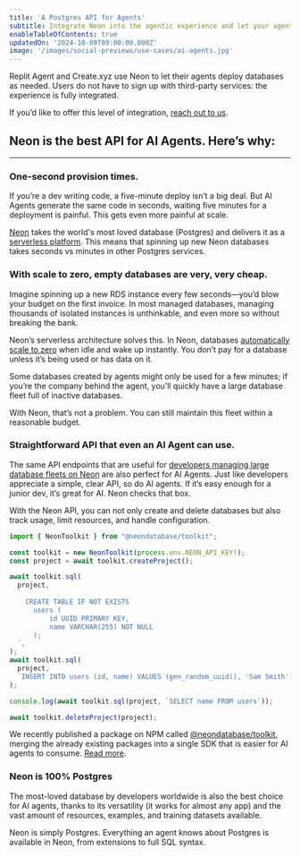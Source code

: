 ```yaml
---
title: 'A Postgres API for Agents'
subtitle: Integrate Neon into the agentic experience and let your agent create apps with a built-in database.
enableTableOfContents: true
updatedOn: '2024-10-09T09:00:00.000Z'
image: '/images/social-previews/use-cases/ai-agents.jpg'
---
```


<Admonition type="note" title="Why Neon">
Replit Agent and Create.xyz use Neon to let their agents deploy databases as needed. Users do not have to sign up with third-party services: the experience is fully integrated.

If you’d like to offer this level of integration, [reach out to us](https://neon.tech/contact-sales).  
</Admonition>

## Neon is the best API for AI Agents. Here’s why:

---

### One-second provision times.

If you’re a dev writing code, a five-minute deploy isn’t a big deal. But AI Agents generate the same code in seconds, waiting five minutes for a deployment is painful. This gets even more painful at scale.

[Neon](/) takes the world's most loved database (Postgres) and delivers it as a [serverless platform](/docs/introduction/serverless). This means that spinning up new Neon databases takes seconds vs minutes in other Postgres services.

### With scale to zero, empty databases are very, very cheap.

Imagine spinning up a new RDS instance every few seconds—you’d blow your budget on the first invoice. In most managed databases, managing thousands of isolated instances is unthinkable, and even more so without breaking the bank.

Neon’s serverless architecture solves this. In Neon, databases [automatically scale to zero](/docs/introduction/scale-to-zero) when idle and wake up instantly. You don’t pay for a database unless it’s being used or has data on it.

Some databases created by agents might only be used for a few minutes; if you’re the company behind the agent, you’ll quickly have a large database fleet full of inactive databases.

With Neon, that’s not a problem. You can still maintain this fleet within a reasonable budget.

### Straightforward API that even an AI Agent can use.

The same API endpoints that are useful for [developers managing large database fleets on Neon](/blog/how-retool-uses-retool-and-the-neon-api-to-manage-300k-postgres-databases) are also perfect for AI Agents.
Just like developers appreciate a simple, clear API, so do AI agents. If it’s easy enough for a junior dev, it’s great for AI. Neon checks that box.

With the Neon API, you can not only create and delete databases but also track usage, limit resources, and handle configuration.

```jsx showLineNumbers
import { NeonToolkit } from "@neondatabase/toolkit";

const toolkit = new NeonToolkit(process.env.NEON_API_KEY!);
const project = await toolkit.createProject();

await toolkit.sql(
  project,
  `
    CREATE TABLE IF NOT EXISTS
      users (
          id UUID PRIMARY KEY,
          name VARCHAR(255) NOT NULL
      );
  `,
);
await toolkit.sql(
  project,
  `INSERT INTO users (id, name) VALUES (gen_random_uuid(), 'Sam Smith')`,
);

console.log(await toolkit.sql(project, `SELECT name FROM users`));

await toolkit.deleteProject(project);

```

<p className="text-sm tracking-extra-tight text-center text-gray-new-50 mt-3.5">We recently published a package on NPM called <a href="https://github.com/neondatabase/toolkit" target="_blank" rel="noopener noreferrer">@neondatabase/toolkit</a>, merging the already existing packages into a single SDK that is easier for AI agents to consume. <a href="/blog/why-neondatabase-toolkit">Read more</a>.</p>

### Neon is 100% Postgres

The most-loved database by developers worldwide is also the best choice for AI agents, thanks to its versatility (it works for almost any app) and the vast amount of resources, examples, and training datasets available.

Neon is simply Postgres. Everything an agent knows about Postgres is available in Neon, from extensions to full SQL syntax.

<SubscriptionForm title="If you’re building an AI agent, let’s talk!" description="We’re working closely with design partners to make Neon even better for agents, in exchange for discounts and other services. Let’s work together and make your AI project a success." />
